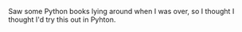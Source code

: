 Saw some Python books lying around when I was over, so I thought I thought I'd try this out in Pyhton.
